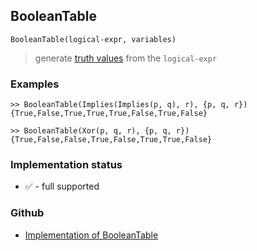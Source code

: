 ## BooleanTable

```
BooleanTable(logical-expr, variables)
```

> generate [truth values](https://en.wikipedia.org/wiki/Truth_table) from the `logical-expr`
 
  
### Examples

```
>> BooleanTable(Implies(Implies(p, q), r), {p, q, r})
{True,False,True,True,True,False,True,False}

>> BooleanTable(Xor(p, q, r), {p, q, r})
{True,False,False,True,False,True,True,False}
```






### Implementation status

* &#x2705; - full supported

### Github

* [Implementation of BooleanTable](https://github.com/axkr/symja_android_library/blob/master/symja_android_library/matheclipse-core/src/main/java/org/matheclipse/core/builtin/BooleanFunctions.java#L1386) 
